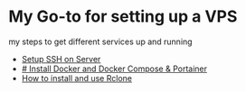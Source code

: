 # My Go-to for setting up a VPS
my steps to get different services up and running


* [Setup SSH on Server](configs/ssh.md)
* [# Install Docker and Docker Compose & Portainer](configs/docker.md)
* [How to install and use Rclone](configs/rclone.md)


